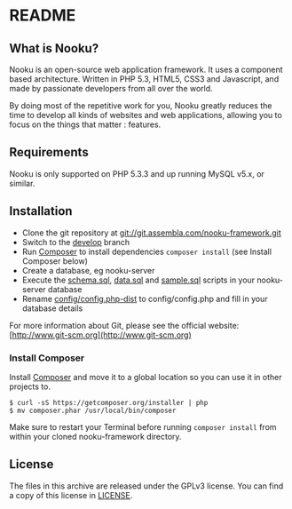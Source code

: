 README
======

What is Nooku?
--------------

Nooku is an open-source web application framework. It uses a component based architecture. Written in PHP 5.3, HTML5, CSS3 and Javascript, and made by passionate developers from all over the world. 

By doing most of the repetitive work for you, Nooku greatly reduces the time to develop all kinds of websites and web applications, allowing you to focus on the things that matter : features.


Requirements
------------

Nooku is only supported on PHP 5.3.3 and up running MySQL v5.x, or similar. 


Installation
------------

* Clone the git repository at [git://git.assembla.com/nooku-framework.git](git://git.assembla.com/nooku-framework.git)
* Switch to the [develop](https://nooku.assembla.com/code/nooku-framework/git/nodes/develop) branch
* Run [Composer](http://getcomposer.org/) to install dependencies ```composer install``` (see Install Composer below)
* Create a database, eg nooku-server
* Execute the [schema.sql](develop/code/install/sql/schema.sql), [data.sql](develop/code/install/sql/data.sqll) and [sample.sql](develop/code/install/sql/sample.sql) scripts in your nooku-server database
* Rename [config/config.php-dist](code/config/config.php-dist) to config/config.php and fill in your database details

For more information about Git, please see the official website: [http://www.git-scm.org](http://www.git-scm.org)

### Install Composer

Install [Composer](http://getcomposer.org/) and move it to a global location so you can use it in other projects to.

```
$ curl -sS https://getcomposer.org/installer | php
$ mv composer.phar /usr/local/bin/composer
```
Make sure to restart your Terminal before running ```composer install``` from within your cloned nooku-framework directory.

License
-------

The files in this archive are released under the GPLv3 license. You can find a copy of this license in [LICENSE](develop/LICENSE.md).

